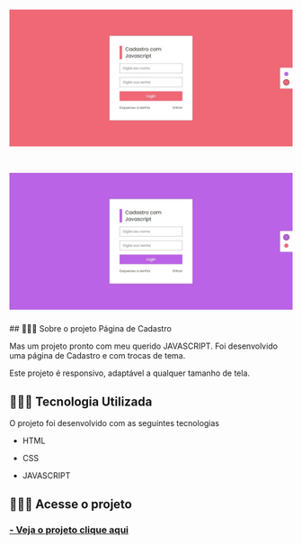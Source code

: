 <h1>
        <img src="img/fot1.jpeg">
</h1>

<h1>
        <img src="img/fot2.jpeg">
</h1>
## 👩🏽‍💻 Sobre o projeto Página de Cadastro

Mas um projeto pronto com meu querido JAVASCRIPT. Foi desenvolvido uma página de Cadastro e com trocas de tema.

Este projeto é responsivo, adaptável a qualquer tamanho de tela.

## 👩🏽‍💻 Tecnologia Utilizada

O projeto foi desenvolvido com as seguintes tecnologias

- HTML

- CSS

- JAVASCRIPT

## 👩🏽‍💻 Acesse o projeto

 <h3>
        <a href="https://lyrisnunes.github.io/formulario-trocadetema/"> - Veja o projeto clique aqui </a>
</h3>